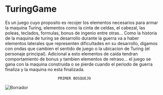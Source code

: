 # TuringGame

Es un juego cuyo proposito es recojer los elementos necesarios para armar la maquina Turing, elementos como la cinta de celdas, el cabezal, las poleas, teclados, formulas, bonus de ingenio entre otras...
Como la historia de la maquina de turing se desarrollo durante la guerra va a haber elementos laterales que representen dificultades en su desarrollo, digamos con ondas que cambien el sentido de juego o la ubicacion de Turing (el personaje principal).
Adicional a esto elementos de caida tendran comportamiento de bonus y tambien elementos de retraso... el juego se gana con la maquina construida o se pierde cuando el periodo de guerra finaliza y la maquina no esta finalizada.

                            PRIMER BOSQUEJO

![Borrador](https://drive.google.com/file/d/1BWPNmkfh_czc6yihaZucmYEs7KUUoP4h/view?usp=sharing)
